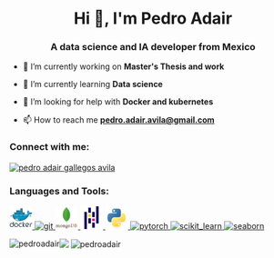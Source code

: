 <h1 align="center">Hi 👋, I'm Pedro Adair</h1>
<h3 align="center">A data science and IA developer from Mexico</h3>

- 🔭 I’m currently working on **Master's Thesis and work**

- 🌱 I’m currently learning **Data science**

- 🤝 I’m looking for help with **Docker and kubernetes**

- 📫 How to reach me **pedro.adair.avila@gmail.com**

<h3 align="left">Connect with me:</h3>
<p align="left">
<a href="https://linkedin.com/in/pedroadairavila" target="blank"><img align="center" src="https://raw.githubusercontent.com/rahuldkjain/github-profile-readme-generator/master/src/images/icons/Social/linked-in-alt.svg" alt="pedro adair gallegos avila" height="30" width="40" /></a>
</p>

<h3 align="left">Languages and Tools:</h3>
<p align="left"> <a href="https://www.docker.com/" target="_blank" rel="noreferrer"> <img src="https://raw.githubusercontent.com/devicons/devicon/master/icons/docker/docker-original-wordmark.svg" alt="docker" width="40" height="40"/> </a> <a href="https://git-scm.com/" target="_blank" rel="noreferrer"> <img src="https://www.vectorlogo.zone/logos/git-scm/git-scm-icon.svg" alt="git" width="40" height="40"/> </a> <a href="https://www.mongodb.com/" target="_blank" rel="noreferrer"> <img src="https://raw.githubusercontent.com/devicons/devicon/master/icons/mongodb/mongodb-original-wordmark.svg" alt="mongodb" width="40" height="40"/> </a> <a href="https://pandas.pydata.org/" target="_blank" rel="noreferrer"> <img src="https://raw.githubusercontent.com/devicons/devicon/2ae2a900d2f041da66e950e4d48052658d850630/icons/pandas/pandas-original.svg" alt="pandas" width="40" height="40"/> </a> <a href="https://www.python.org" target="_blank" rel="noreferrer"> <img src="https://raw.githubusercontent.com/devicons/devicon/master/icons/python/python-original.svg" alt="python" width="40" height="40"/> </a> <a href="https://pytorch.org/" target="_blank" rel="noreferrer"> <img src="https://www.vectorlogo.zone/logos/pytorch/pytorch-icon.svg" alt="pytorch" width="40" height="40"/> </a> <a href="https://scikit-learn.org/" target="_blank" rel="noreferrer"> <img src="https://upload.wikimedia.org/wikipedia/commons/0/05/Scikit_learn_logo_small.svg" alt="scikit_learn" width="40" height="40"/> </a> <a href="https://seaborn.pydata.org/" target="_blank" rel="noreferrer"> <img src="https://seaborn.pydata.org/_images/logo-mark-lightbg.svg" alt="seaborn" width="40" height="40"/> </a> </p>

<p><img align="left" src="https://github-readme-stats.vercel.app/api/top-langs?username=pedroadair&show_icons=true&locale=en&layout=compact" alt="pedroadair" /></p>
<p><img align="left" src=("https://github-readme-stats.vercel.app/api?username=PedroAdair&theme=prussian&show_icons=true&hide_border=true&count_private=false"/></p>

<p>&nbsp;<img align="center" src="https://github-readme-stats.vercel.app/api?username=pedroadair&show_icons=true&locale=en" alt="pedroadair" /></p>

